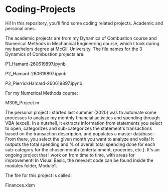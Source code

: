 # Coding-Projects

Hi! In this repository, you'll find some coding related projects. Academic and personal ones.

The academic projects are from my Dynamics of Combustion course and Numerical Methods in Mechanical Engineering course, which I took during my bachelors degree at McGill University. 
The file names for the 3 Dynamics of Combustion projects are:

P1_Hamard-260619897.ipynb

P2_Hamard-260619897.ipynb

P3_PierrickHamard-260619897.ipynb

For my Numerical Methods course:

M309_Project.m

The personal project I started last summer (2020) was to automate some processes to analyze my monthly financial activities and spending through VBA (excel). In a nutshell, it extracts information from statements you select to open, categorizes and sub-categorizes the statement's transactions based on the transaction description, and populates a master database. From there, you select the given month you want to analyze and voila! It outputs the total spending and % of overall total spending done for each sub-category for the chosen month (entertainment, groceries, etc.). It's an ongoing project that I work on from time to time, with areas for improvement! In Visual Basic, the relevant code can be found inside the modules folder, Module1. 

The file for this project is called:

Finances.xlsm
